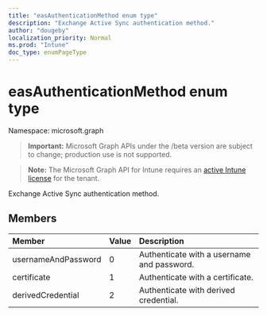```yaml
---
title: "easAuthenticationMethod enum type"
description: "Exchange Active Sync authentication method."
author: "dougeby"
localization_priority: Normal
ms.prod: "Intune"
doc_type: enumPageType
---
```


# easAuthenticationMethod enum type

Namespace: microsoft.graph

> **Important:** Microsoft Graph APIs under the /beta version are subject to change; production use is not supported.

> **Note:** The Microsoft Graph API for Intune requires an [active Intune license](https://go.microsoft.com/fwlink/?linkid=839381) for the tenant.

Exchange Active Sync authentication method.

## Members
|Member|Value|Description|
|:---|:---|:---|
|usernameAndPassword|0|Authenticate with a username and password.|
|certificate|1|Authenticate with a certificate.|
|derivedCredential|2|Authenticate with derived credential.|




